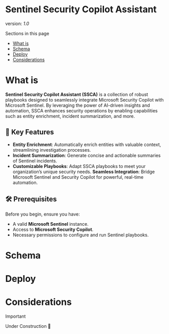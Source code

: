 # Sentinel Security Copilot Assistant

version: _1.0_

Sections in this page
- [What is](#WHAT) <br>
- [Schema](#SCHEMA) <br>
- [Deploy](#DEPLOY) <br>
- [Considerations](#CONSIDERATIONS) <br>

# What is
<a name="WHAT"></a>
**Sentinel Security Copilot Assistant (SSCA)** is a collection of robust playbooks designed to seamlessly integrate Microsoft Security Copilot with Microsoft Sentinel. By leveraging the power of AI-driven insights and automation, SSCA enhances security operations by enabling capabilities such as entity enrichment, incident summarization, and more.

## 📌 Key Features
- **Entity Enrichment**: Automatically enrich entities with valuable context, streamlining investigation processes.
- **Incident Summarization**: Generate concise and actionable summaries of Sentinel incidents.
- **Customizable Playbooks**: Adapt SSCA playbooks to meet your organization’s unique security needs.
**Seamless Integration**: Bridge Microsoft Sentinel and Security Copilot for powerful, real-time automation.

## 🛠 Prerequisites
Before you begin, ensure you have: <br>
- A valid **Microsoft Sentinel** instance.
- Access to **Microsoft Security Copilot**.
- Necessary permissions to configure and run Sentinel playbooks.

# Schema
<a name="SCHEMA"></a>

# Deploy
<a name="DEPLOY"></a>

# Considerations
<a name="CONSIDERATIONS"></a>

> [!IMPORTANT]  
> Under Construction 🧰
